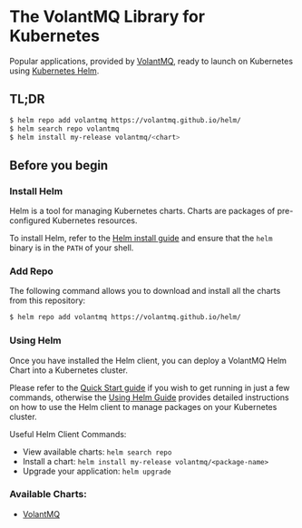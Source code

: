 # The VolantMQ Library for Kubernetes

Popular applications, provided by [VolantMQ](https://volantmq.io), ready to launch on Kubernetes using [Kubernetes Helm](https://github.com/helm/helm).

## TL;DR

```bash
$ helm repo add volantmq https://volantmq.github.io/helm/
$ helm search repo volantmq
$ helm install my-release volantmq/<chart>
```
## Before you begin


### Install Helm

Helm is a tool for managing Kubernetes charts. Charts are packages of pre-configured Kubernetes resources.

To install Helm, refer to the [Helm install guide](https://github.com/helm/helm#install) and ensure that the `helm` binary is in the `PATH` of your shell.

### Add Repo

The following command allows you to download and install all the charts from this repository:

```bash
$ helm repo add volantmq https://volantmq.github.io/helm/
```

### Using Helm

Once you have installed the Helm client, you can deploy a VolantMQ Helm Chart into a Kubernetes cluster.

Please refer to the [Quick Start guide](https://github.com/helm/helm/blob/master/docs/quickstart.md) if you wish to get running in just a few commands, otherwise the [Using Helm Guide](https://github.com/helm/helm/blob/master/docs/using_helm.md) provides detailed instructions on how to use the Helm client to manage packages on your Kubernetes cluster.

Useful Helm Client Commands:
* View available charts: `helm search repo`
* Install a chart: `helm install my-release volantmq/<package-name>`
* Upgrade your application: `helm upgrade`


### Available Charts:
   - [VolantMQ](/charts/volantmq)